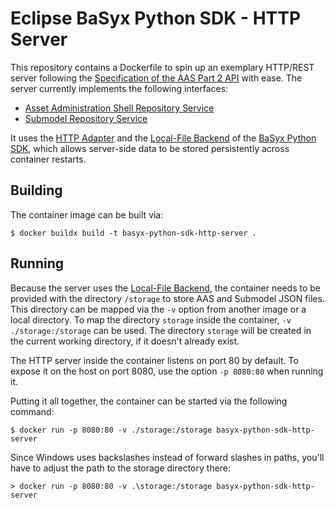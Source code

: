 # Eclipse BaSyx Python SDK - HTTP Server

This repository contains a Dockerfile to spin up an exemplary HTTP/REST server following the [Specification of the AAS Part 2 API][6] with ease.
The server currently implements the following interfaces:

- [Asset Administration Shell Repository Service][4]
- [Submodel Repository Service][5]

It uses the [HTTP Adapter][1] and the [Local-File Backend][2] of the [BaSyx Python SDK][3], which allows server-side data to be stored persistently across container restarts.


## Building
The container image can be built via:
```
$ docker buildx build -t basyx-python-sdk-http-server .
```

## Running
Because the server uses the [Local-File Backend][2], the container needs to be provided with the directory `/storage` to store AAS and Submodel JSON files.
This directory can be mapped via the `-v` option from another image or a local directory.
To map the directory `storage` inside the container, `-v ./storage:/storage` can be used.
The directory `storage` will be created in the current working directory, if it doesn't already exist.

The HTTP server inside the container listens on port 80 by default.
To expose it on the host on port 8080, use the option `-p 8080:80` when running it.

Putting it all together, the container can be started via the following command:
```
$ docker run -p 8080:80 -v ./storage:/storage basyx-python-sdk-http-server
```

Since Windows uses backslashes instead of forward slashes in paths, you'll have to adjust the path to the storage directory there:
```
> docker run -p 8080:80 -v .\storage:/storage basyx-python-sdk-http-server
```

[1]: https://github.com/eclipse-basyx/basyx-python-sdk/pull/238
[2]: https://basyx-python-sdk.readthedocs.io/en/latest/backend/local_file.html
[3]: https://github.com/eclipse-basyx/basyx-python-sdk
[4]: https://app.swaggerhub.com/apis/Plattform_i40/AssetAdministrationShellRepositoryServiceSpecification/V3.0.1_SSP-001
[5]: https://app.swaggerhub.com/apis/Plattform_i40/SubmodelRepositoryServiceSpecification/V3.0.1_SSP-001
[6]: https://industrialdigitaltwin.org/content-hub/aasspecifications/idta_01002-3-0_application_programming_interfaces
